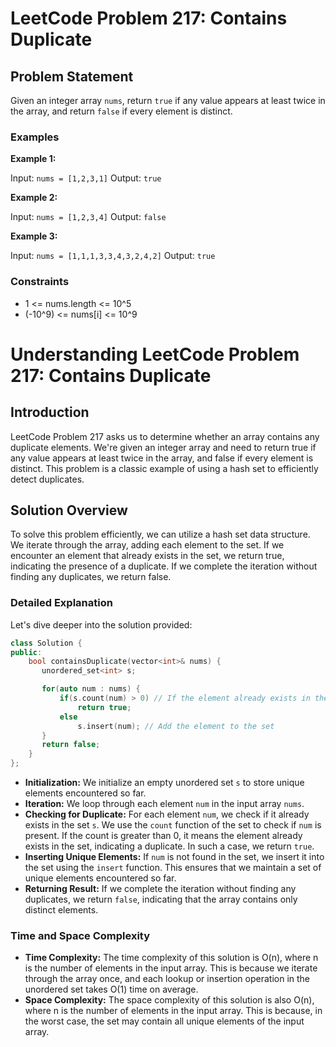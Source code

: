 # LeetCode Problem 217: Contains Duplicate

## Problem Statement

Given an integer array `nums`, return `true` if any value appears at least twice in the array, and return `false` if every element is distinct.

### Examples

**Example 1:**

Input: `nums = [1,2,3,1]`
Output: `true`

**Example 2:**

Input: `nums = [1,2,3,4]`
Output: `false`

**Example 3:**

Input: `nums = [1,1,1,3,3,4,3,2,4,2]`
Output: `true`

### Constraints

- 1 <= nums.length <= 10^5
- (-10^9) <= nums[i] <= 10^9


# Understanding LeetCode Problem 217: Contains Duplicate

## Introduction
LeetCode Problem 217 asks us to determine whether an array contains any duplicate elements. We're given an integer array and need to return true if any value appears at least twice in the array, and false if every element is distinct. This problem is a classic example of using a hash set to efficiently detect duplicates.

## Solution Overview
To solve this problem efficiently, we can utilize a hash set data structure. We iterate through the array, adding each element to the set. If we encounter an element that already exists in the set, we return true, indicating the presence of a duplicate. If we complete the iteration without finding any duplicates, we return false.

### Detailed Explanation
Let's dive deeper into the solution provided:

```cpp
class Solution {
public:
    bool containsDuplicate(vector<int>& nums) {
       unordered_set<int> s;

       for(auto num : nums) {
           if(s.count(num) > 0) // If the element already exists in the set
               return true;
           else
               s.insert(num); // Add the element to the set
       }
       return false;
    }
};
```
- **Initialization:** We initialize an empty unordered set `s` to store unique elements encountered so far.
- **Iteration:** We loop through each element `num` in the input array `nums`.
- **Checking for Duplicate:** For each element `num`, we check if it already exists in the set `s`. We use the `count` function of the set to check if `num` is present. If the count is greater than 0, it means the element already exists in the set, indicating a duplicate. In such a case, we return `true`.
- **Inserting Unique Elements:** If `num` is not found in the set, we insert it into the set using the `insert` function. This ensures that we maintain a set of unique elements encountered so far.
- **Returning Result:** If we complete the iteration without finding any duplicates, we return `false`, indicating that the array contains only distinct elements.

### Time and Space Complexity
- **Time Complexity:** The time complexity of this solution is O(n), where n is the number of elements in the input array. This is because we iterate through the array once, and each lookup or insertion operation in the unordered set takes O(1) time on average.
- **Space Complexity:** The space complexity of this solution is also O(n), where n is the number of elements in the input array. This is because, in the worst case, the set may contain all unique elements of the input array.
